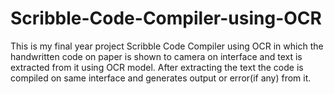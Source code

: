 # Scribble-Code-Compiler-using-OCR
This is my final year project Scribble Code Compiler using OCR in which the handwritten code on paper is shown to camera on interface and text is extracted from it using OCR model. After extracting the text the code is compiled on same interface and generates output or error(if any) from it.
